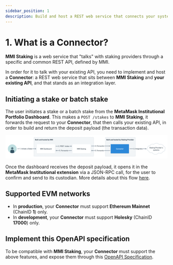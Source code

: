 ```yaml
---
sidebar_position: 1
description: Build and host a REST web service that connects your system with MetaMask Institutional.
---
```


# 1. What is a Connector?

**MMI Staking** is a web service that "talks" with staking providers through a specific and common REST API, defined by MMI.

In order for it to talk with your existing API, you need to implement and host a **Connector**: a REST web service that sits between **MMI Staking** and **your existing API**, and that stands as an integration layer.

## Initiating a stake or batch stake

The user initiates a stake or a batch stake from the **MetaMask Institutional Portfolio Dashboard**. This makes a `POST /stakes` to **MMI Staking**, it forwards the request to your **Connector**, that then calls your existing API, in order to build and return the deposit payload (the transaction data).

![Initiating a stake](/img/staking/initiating-a-stake.png)

Once the dashboard receives the deposit payload, it opens it in the **MetaMask Institutional extension** via a JSON-RPC call, for the user to confirm and send to its custodian. More details about this flow [here](https://docs.metamask-institutional.io/custodian-integration/integration-docs/architecture/).

## Supported EVM networks

- In **production**, your **Connector** must support **Ethereum Mainnet** (ChainID **1**) only.
- In **development**, your **Connector** must support **Holesky** (ChainID **17000**) only.

## Implement this OpenAPI specification

To be compatible with **MMI Staking**, your **Connector** must support the above features, and expose them through this [OpenAPI Specification](./connector-openapi).

